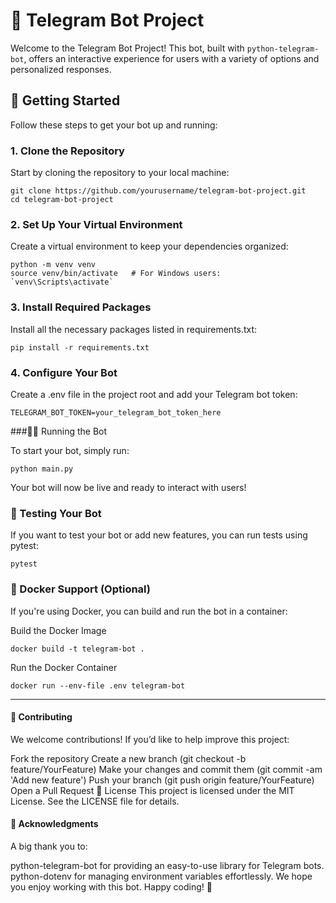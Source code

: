 # 🧩 Telegram Bot Project

Welcome to the Telegram Bot Project! This bot, built with `python-telegram-bot`, offers an interactive experience for users with a variety of options and personalized responses.

## 🚀 Getting Started

Follow these steps to get your bot up and running:

### 1. Clone the Repository

Start by cloning the repository to your local machine:

```
git clone https://github.com/yourusername/telegram-bot-project.git
cd telegram-bot-project
```

### 2. Set Up Your Virtual Environment

Create a virtual environment to keep your dependencies organized:

```
python -m venv venv
source venv/bin/activate   # For Windows users: `venv\Scripts\activate`
```

### 3. Install Required Packages

Install all the necessary packages listed in requirements.txt:

```
pip install -r requirements.txt
```

### 4. Configure Your Bot

Create a .env file in the project root and add your Telegram bot token:

```
TELEGRAM_BOT_TOKEN=your_telegram_bot_token_here
```

###🏃‍♂️ Running the Bot

To start your bot, simply run:

```
python main.py
```

Your bot will now be live and ready to interact with users!

### 🧪 Testing Your Bot

If you want to test your bot or add new features, you can run tests using pytest:

```
pytest
```

### 🐳 Docker Support (Optional)

If you're using Docker, you can build and run the bot in a container:

Build the Docker Image

```
docker build -t telegram-bot .
```

Run the Docker Container

```
docker run --env-file .env telegram-bot
```

---

#### 🌟 Contributing
We welcome contributions! If you’d like to help improve this project:

Fork the repository
Create a new branch (git checkout -b feature/YourFeature)
Make your changes and commit them (git commit -am 'Add new feature')
Push your branch (git push origin feature/YourFeature)
Open a Pull Request
📝 License
This project is licensed under the MIT License. See the LICENSE file for details.

#### 🙌 Acknowledgments
A big thank you to:

python-telegram-bot for providing an easy-to-use library for Telegram bots.
python-dotenv for managing environment variables effortlessly.
We hope you enjoy working with this bot. Happy coding! 🚀
